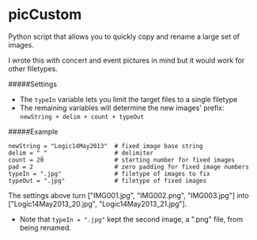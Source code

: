 picCustom
=========

Python script that allows you to quickly copy and rename a large set of images.

I wrote this with concert and event pictures in mind but it would work for other filetypes.

#####Settings
- The `typeIn` variable lets you limit the target files to a single filetype
- The remaining variables will determine the new images' prefix: `newString + delim + count + typeOut`

#####Example
```
newString = "Logic14May2013"  # fixed image base string
delim = "_"                   # delimiter
count = 20                    # starting number for fixed images
pad = 2                       # zero padding for fixed image numbers
typeIn = ".jpg"               # filetype of images to fix
typeOut = ".jpg"              # filetype of fixed images
```

The settings above turn ["IMG001.jpg", "IMG002.png", "IMG003.jpg"] into ["Logic14May2013_20.jpg", "Logic14May2013_21.jpg"].
- Note that `typeIn = ".jpg"` kept the second image, a ".png" file, from being renamed.
